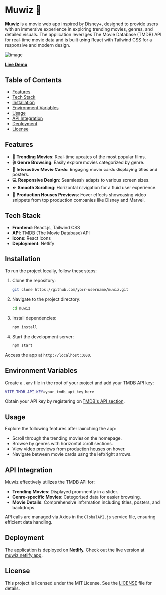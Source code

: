 # Muwiz 🎥

**Muwiz** is a movie web app inspired by Disney+, designed to provide users with an immersive experience in exploring trending movies, genres, and detailed visuals. The application leverages The Movie Database (TMDB) API for real-time movie data and is built using React with Tailwind CSS for a responsive and modern design.

![image](https://github.com/user-attachments/assets/521b8a04-fe64-4125-a819-cd41c52292d3)


[**Live Demo**](https://muwiz.netlify.app)

## Table of Contents
- [Features](#features)
- [Tech Stack](#tech-stack)
- [Installation](#installation)
- [Environment Variables](#environment-variables)
- [Usage](#usage)
- [API Integration](#api-integration)
- [Deployment](#deployment)
- [License](#license)

## Features

- 🌟 **Trending Movies**: Real-time updates of the most popular films.
- 🎬 **Genre Browsing**: Easily explore movies categorized by genre.
- 🎥 **Interactive Movie Cards**: Engaging movie cards displaying titles and posters.
- 💻 **Responsive Design**: Seamlessly adapts to various screen sizes.
- ⏩ **Smooth Scrolling**: Horizontal navigation for a fluid user experience.
- 🎦 **Production Houses Previews**: Hover effects showcasing video snippets from top production companies like Disney and Marvel.

## Tech Stack

- **Frontend**: React.js, Tailwind CSS
- **API**: TMDB (The Movie Database) API
- **Icons**: React Icons
- **Deployment**: Netlify

## Installation

To run the project locally, follow these steps:

1. Clone the repository:
   ```bash
   git clone https://github.com/your-username/muwiz.git
   ```

2. Navigate to the project directory:
   ```bash
   cd muwiz
   ```

3. Install dependencies:
   ```bash
   npm install
   ```

4. Start the development server:
   ```bash
   npm start
   ```

Access the app at `http://localhost:3000`.

## Environment Variables

Create a `.env` file in the root of your project and add your TMDB API key:

```bash
VITE_TMDB_API_KEY=your_tmdb_api_key_here
```

Obtain your API key by registering on [TMDB's API section](https://developers.themoviedb.org/3/getting-started/introduction).

## Usage

Explore the following features after launching the app:
- Scroll through the trending movies on the homepage.
- Browse by genres with horizontal scroll sections.
- View video previews from production houses on hover.
- Navigate between movie cards using the left/right arrows.

## API Integration

Muwiz effectively utilizes the TMDB API for:
- **Trending Movies**: Displayed prominently in a slider.
- **Genre-specific Movies**: Categorized data for easier browsing.
- **Movie Details**: Comprehensive information including titles, posters, and backdrops.

API calls are managed via Axios in the `GlobalAPI.js` service file, ensuring efficient data handling.

## Deployment

The application is deployed on **Netlify**. Check out the live version at [muwiz.netlify.app](https://muwiz.netlify.app).

## License

This project is licensed under the MIT License. See the [LICENSE](./LICENSE) file for details.
